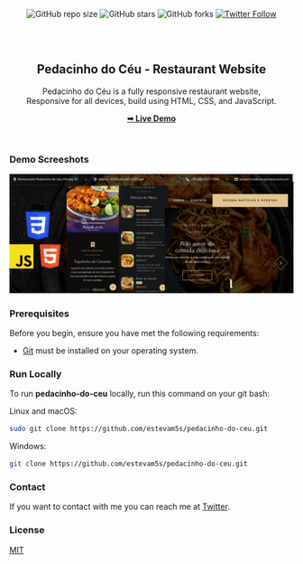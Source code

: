 <div align="center">
  
  ![GitHub repo size](https://img.shields.io/github/repo-size/estevam5s/pedacinho-do-ceu)
  ![GitHub stars](https://img.shields.io/github/stars/estevam5s/pedacinho-do-ceu?style=social)
  ![GitHub forks](https://img.shields.io/github/forks/estevam5s/pedacinho-do-ceu?style=social)
  [![Twitter Follow](https://img.shields.io/twitter/follow/estevamSouza199?style=social)](https://twitter.com/intent/follow?screen_name=estevamSouza199)
  
  <br />
  <br />

  <h2 align="center">Pedacinho do Céu - Restaurant Website</h2>

  Pedacinho do Céu is a fully responsive restaurant website, <br />Responsive for all devices, build using HTML, CSS, and JavaScript.

  <a href="https://pedacinhodoceuwebsite.vercel.app"><strong>➥ Live Demo</strong></a>

</div>

<br />

### Demo Screeshots

![Grilli Desktop Demo](./readme-images/desktop.png "Desktop Demo")

### Prerequisites

Before you begin, ensure you have met the following requirements:

* [Git](https://git-scm.com/downloads "Download Git") must be installed on your operating system.

### Run Locally

To run **pedacinho-do-ceu** locally, run this command on your git bash:

Linux and macOS:

```bash
sudo git clone https://github.com/estevam5s/pedacinho-do-ceu.git
```

Windows:

```bash
git clone https://github.com/estevam5s/pedacinho-do-ceu.git
```

### Contact

If you want to contact with me you can reach me at [Twitter](https://twitter.com/estevamSouza199).

### License

[MIT](https://choosealicense.com/licenses/mit/)
